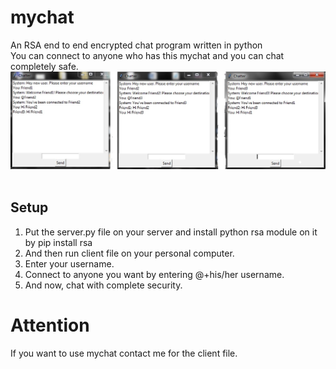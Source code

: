 # mychat
An RSA end to end encrypted chat program written in python<br />
You can connect to anyone who has this mychat and you can chat completely safe.<br />
<img src="screenshot.jpg" /><br /><br />

<h2>Setup</h2>
<ol>
  <li>Put the server.py file on your server and install python rsa module on it by pip install rsa</li>
  <li>And then run client file on your personal computer.</li>
  <li>Enter your username.</li>
  <li>Connect to anyone you want by entering @+his/her username.</li>
  <li>And now, chat with complete security.</li>
</ol>

<h1>Attention</h1>
If you want to use mychat contact me for the client file.
